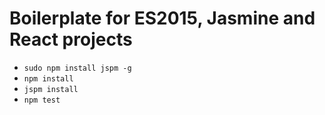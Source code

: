 # Boilerplate for ES2015, Jasmine and React projects

+ `sudo npm install jspm -g`
+ `npm install`
+ `jspm install`
+ `npm test`
